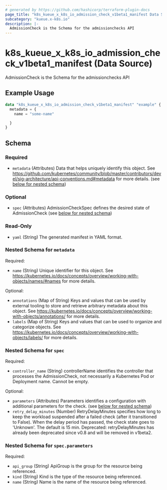 ```yaml
---
# generated by https://github.com/hashicorp/terraform-plugin-docs
page_title: "k8s_kueue_x_k8s_io_admission_check_v1beta1_manifest Data Source - terraform-provider-k8s"
subcategory: "kueue.x-k8s.io"
description: |-
  AdmissionCheck is the Schema for the admissionchecks API
---
```


# k8s_kueue_x_k8s_io_admission_check_v1beta1_manifest (Data Source)

AdmissionCheck is the Schema for the admissionchecks API

## Example Usage

```terraform
data "k8s_kueue_x_k8s_io_admission_check_v1beta1_manifest" "example" {
  metadata = {
    name = "some-name"

  }
}
```

<!-- schema generated by tfplugindocs -->
## Schema

### Required

- `metadata` (Attributes) Data that helps uniquely identify this object. See https://github.com/kubernetes/community/blob/master/contributors/devel/sig-architecture/api-conventions.md#metadata for more details. (see [below for nested schema](#nestedatt--metadata))

### Optional

- `spec` (Attributes) AdmissionCheckSpec defines the desired state of AdmissionCheck (see [below for nested schema](#nestedatt--spec))

### Read-Only

- `yaml` (String) The generated manifest in YAML format.

<a id="nestedatt--metadata"></a>
### Nested Schema for `metadata`

Required:

- `name` (String) Unique identifier for this object. See https://kubernetes.io/docs/concepts/overview/working-with-objects/names/#names for more details.

Optional:

- `annotations` (Map of String) Keys and values that can be used by external tooling to store and retrieve arbitrary metadata about this object. See https://kubernetes.io/docs/concepts/overview/working-with-objects/annotations/ for more details.
- `labels` (Map of String) Keys and values that can be used to organize and categorize objects. See https://kubernetes.io/docs/concepts/overview/working-with-objects/labels/ for more details.


<a id="nestedatt--spec"></a>
### Nested Schema for `spec`

Required:

- `controller_name` (String) controllerName identifies the controller that processes the AdmissionCheck, not necessarily a Kubernetes Pod or Deployment name. Cannot be empty.

Optional:

- `parameters` (Attributes) Parameters identifies a configuration with additional parameters for the check. (see [below for nested schema](#nestedatt--spec--parameters))
- `retry_delay_minutes` (Number) RetryDelayMinutes specifies how long to keep the workload suspended after a failed check (after it transitioned to False). When the delay period has passed, the check state goes to 'Unknown'. The default is 15 min. Deprecated: retryDelayMinutes has already been deprecated since v0.8 and will be removed in v1beta2.

<a id="nestedatt--spec--parameters"></a>
### Nested Schema for `spec.parameters`

Required:

- `api_group` (String) ApiGroup is the group for the resource being referenced.
- `kind` (String) Kind is the type of the resource being referenced.
- `name` (String) Name is the name of the resource being referenced.
